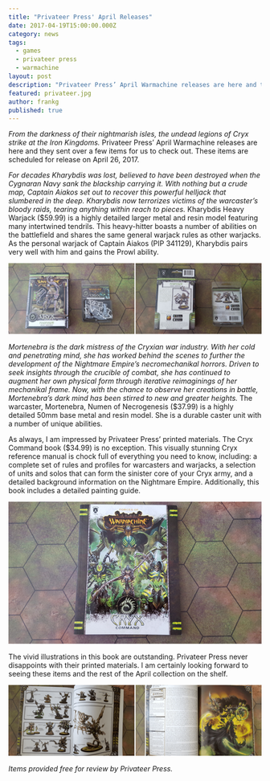 ```yaml
---
title: "Privateer Press' April Releases"
date: 2017-04-19T15:00:00.000Z
category: news
tags:
  - games
  - privateer press
  - warmachine
layout: post
description: "Privateer Press’ April Warmachine releases are here and they sent over a few items for us to check out."
featured: privateer.jpg
author: frankg
published: true
---
```


*From the darkness of their nightmarish isles, the undead legions of Cryx strike at the Iron Kingdoms.* Privateer Press’ April Warmachine releases are here and they sent over a few items for us to check out. These items are scheduled for release on April 26, 2017. 

*For decades Kharybdis was lost, believed to have been destroyed when the Cygnaran Navy sank the blackship carrying it. With nothing but a crude map, Captain Aiakos set out to recover this powerful helljack that slumbered in the deep. Kharybdis now terrorizes victims of the warcaster’s bloody raids, tearing anything within reach to pieces.* Kharybdis Heavy Warjack ($59.99) is a highly detailed larger metal and resin model featuring many intertwined tendrils. This heavy-hitter boasts a number of abilities on the battlefield and shares the same general warjack rules as other warjacks. As the personal warjack of Captain Aiakos (PIP 341129), Kharybdis pairs very well with him and gains the Prowl ability.

![Privateer April Releases 1](/images/privateer/ppapril1.png)

*Mortenebra is the dark mistress of the Cryxian war industry. With her cold and penetrating mind, she has worked behind the scenes to further the development of the Nightmare Empire’s necromechanikal horrors. Driven to seek insights through the crucible of combat, she has continued to augment her own physical form through iterative reimaginings of her mechanikal frame. Now, with the chance to observe her creations in battle, Mortenebra’s dark mind has been stirred to new and greater heights.* The warcaster, Mortenebra, Numen of Necrogenesis ($37.99) is a highly detailed 50mm base metal and resin model. She is a durable caster unit with a number of unique abilities.

As always, I am impressed by Privateer Press’ printed materials. The Cryx Command book ($34.99) is no exception. This visually stunning Cryx reference manual is chock full of everything you need to know, including: a complete set of rules and profiles for warcasters and warjacks, a selection of units and solos that can form the sinister core of your Cryx army, and a detailed background information on the Nightmare Empire. Additionally, this book includes a detailed painting guide.

![Privateer April Releases 2](/images/privateer/ppapril2.png)

The vivid illustrations in this book are outstanding. Privateer Press never disappoints with their printed materials. I am certainly looking forward to seeing these items and the rest of the April collection on the shelf. 

![Privateer April Releases 3](/images/privateer/ppapril3.png)

*Items provided free for review by Privateer Press.* 
